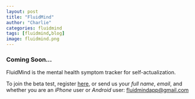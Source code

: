 ```yaml
---
layout: post
title: "FluidMind"
author: "Charlie"
categories: fluidmind
tags: [fluidmind,blog]
image: fluidmind.png
---
```


### Coming Soon...

FluidMind is the mental health symptom tracker for self-actualization.

To join the beta test, register [here](https://docs.google.com/forms/d/e/1FAIpQLSdntB91ldI_p9X_VRdb4nM914DnzeufXe7dyhFyXoE7IZ_J7A/viewform?usp=sf_link), or send us your *full name*, *email*, and whether you are an *iPhone* user or *Android* user: [fluidmindapp@gmail.com](mailto:fluidmindapp@gmail.com)

